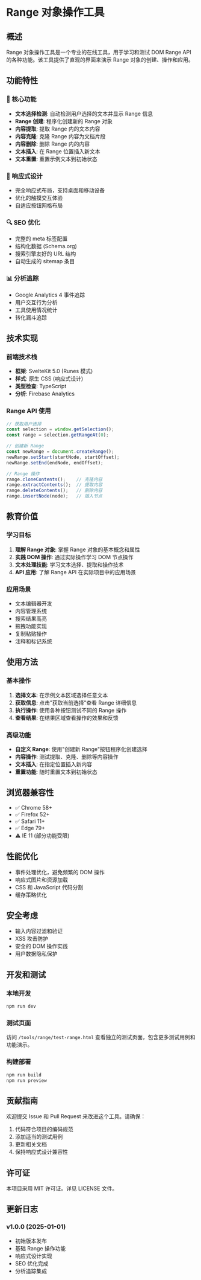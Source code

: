 # Range 对象操作工具

## 概述

Range 对象操作工具是一个专业的在线工具，用于学习和测试 DOM Range API 的各种功能。该工具提供了直观的界面来演示 Range 对象的创建、操作和应用。

## 功能特性

### 🎯 核心功能
- **文本选择检测**: 自动检测用户选择的文本并显示 Range 信息
- **Range 创建**: 程序化创建新的 Range 对象
- **内容提取**: 提取 Range 内的文本内容
- **内容克隆**: 克隆 Range 内容为文档片段
- **内容删除**: 删除 Range 内的内容
- **文本插入**: 在 Range 位置插入新文本
- **文本重置**: 重置示例文本到初始状态

### 📱 响应式设计
- 完全响应式布局，支持桌面和移动设备
- 优化的触摸交互体验
- 自适应按钮网格布局

### 🔍 SEO 优化
- 完整的 meta 标签配置
- 结构化数据 (Schema.org)
- 搜索引擎友好的 URL 结构
- 自动生成的 sitemap 条目

### 📊 分析追踪
- Google Analytics 4 事件追踪
- 用户交互行为分析
- 工具使用情况统计
- 转化漏斗追踪

## 技术实现

### 前端技术栈
- **框架**: SvelteKit 5.0 (Runes 模式)
- **样式**: 原生 CSS (响应式设计)
- **类型检查**: TypeScript
- **分析**: Firebase Analytics

### Range API 使用
```javascript
// 获取用户选择
const selection = window.getSelection();
const range = selection.getRangeAt(0);

// 创建新 Range
const newRange = document.createRange();
newRange.setStart(startNode, startOffset);
newRange.setEnd(endNode, endOffset);

// Range 操作
range.cloneContents();    // 克隆内容
range.extractContents();  // 提取内容
range.deleteContents();   // 删除内容
range.insertNode(node);   // 插入节点
```

## 教育价值

### 学习目标
1. **理解 Range 对象**: 掌握 Range 对象的基本概念和属性
2. **实践 DOM 操作**: 通过实际操作学习 DOM 节点操作
3. **文本处理技能**: 学习文本选择、提取和操作技术
4. **API 应用**: 了解 Range API 在实际项目中的应用场景

### 应用场景
- 文本编辑器开发
- 内容管理系统
- 搜索结果高亮
- 拖拽功能实现
- 复制粘贴操作
- 注释和标记系统

## 使用方法

### 基本操作
1. **选择文本**: 在示例文本区域选择任意文本
2. **获取信息**: 点击"获取当前选择"查看 Range 详细信息
3. **执行操作**: 使用各种按钮测试不同的 Range 操作
4. **查看结果**: 在结果区域查看操作的效果和反馈

### 高级功能
- **自定义 Range**: 使用"创建新 Range"按钮程序化创建选择
- **内容操作**: 测试提取、克隆、删除等内容操作
- **文本插入**: 在指定位置插入新内容
- **重置功能**: 随时重置文本到初始状态

## 浏览器兼容性

- ✅ Chrome 58+
- ✅ Firefox 52+
- ✅ Safari 11+
- ✅ Edge 79+
- ⚠️ IE 11 (部分功能受限)

## 性能优化

- 事件处理优化，避免频繁的 DOM 操作
- 响应式图片和资源加载
- CSS 和 JavaScript 代码分割
- 缓存策略优化

## 安全考虑

- 输入内容过滤和验证
- XSS 攻击防护
- 安全的 DOM 操作实践
- 用户数据隐私保护

## 开发和测试

### 本地开发
```bash
npm run dev
```

### 测试页面
访问 `/tools/range/test-range.html` 查看独立的测试页面，包含更多测试用例和功能演示。

### 构建部署
```bash
npm run build
npm run preview
```

## 贡献指南

欢迎提交 Issue 和 Pull Request 来改进这个工具。请确保：

1. 代码符合项目的编码规范
2. 添加适当的测试用例
3. 更新相关文档
4. 保持响应式设计兼容性

## 许可证

本项目采用 MIT 许可证。详见 LICENSE 文件。

## 更新日志

### v1.0.0 (2025-01-01)
- 初始版本发布
- 基础 Range 操作功能
- 响应式设计实现
- SEO 优化完成
- 分析追踪集成
